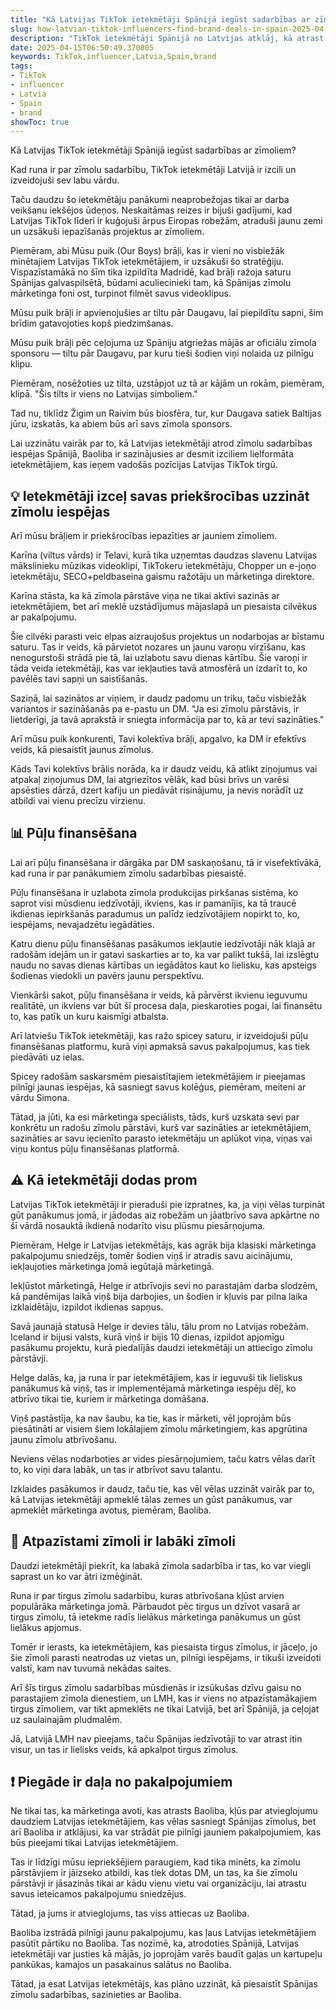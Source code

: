 ```yaml
---
title: "Kā Latvijas TikTok ietekmētāji Spānijā iegūst sadarbības ar zīmoliem?"
slug: how-latvian-tiktok-influencers-find-brand-deals-in-spain-2025-04-15
description: "TikTok ietekmētāji Spānijā no Latvijas atklāj, kā atrast zīmolu sadarbības iespējas."
date: 2025-04-15T06:50:49.370805
keywords: TikTok,influencer,Latvia,Spain,brand
tags:
- TikTok
- influencer
- Latvia
- Spain
- brand
showToc: true
---
```


Kā Latvijas TikTok ietekmētāji Spānijā iegūst sadarbības ar zīmoliem? 

Kad runa ir par zīmolu sadarbību, TikTok ietekmētāji Latvijā ir izcili un izveidojuši sev labu vārdu.

Taču daudzu šo ietekmētāju panākumi neaprobežojas tikai ar darba veikšanu iekšējos ūdeņos. Neskaitāmas reizes ir bijuši gadījumi, kad Latvijas TikTok līderi ir kuģojuši ārpus Eiropas robežām, atraduši jaunu zemi un uzsākuši iepazīšanās projektus ar zīmoliem. 

Piemēram, abi Mūsu puik (Our Boys) brāļi, kas ir vieni no visbiežāk minētajiem Latvijas TikTok ietekmētājiem, ir uzsākuši šo stratēģiju. Vispazīstamākā no šīm tika izpildīta Madridē, kad brāļi ražoja saturu Spānijas galvaspilsētā, būdami aculiecinieki tam, kā Spānijas zīmolu mārketinga foni ost, turpinot filmēt savus videoklipus.

Mūsu puik brāļi ir apvienojušies ar tiltu pār Daugavu, lai piepildītu sapni, šim brīdim gatavojoties kopš piedzimšanas. 

Mūsu puik brāļi pēc ceļojuma uz Spāniju atgriežas mājās ar oficiālu zīmola sponsoru — tiltu pār Daugavu, par kuru tieši šodien viņi nolaida uz pilnīgu klipu.

Piemēram, nosēžoties uz tilta, uzstāpjot uz tā ar kājām un rokām, piemēram, klipā. "Šis tilts ir viens no Latvijas simboliem."

Tad nu, tiklīdz Žigim un Raivim būs biosfēra, tur, kur Daugava satiek Baltijas jūru, izskatās, ka abiem būs arī savs zīmola sponsors.

Lai uzzinātu vairāk par to, kā Latvijas ietekmētāji atrod zīmolu sadarbības iespējas Spānijā, Baoliba ir sazinājusies ar desmit izciliem lielformāta ietekmētājiem, kas ieņem vadošās pozīcijas Latvijas TikTok tirgū.

## 💡 Ietekmētāji izceļ savas priekšrocības uzzināt zīmolu iespējas

Arī mūsu brāļiem ir priekšrocības iepazīties ar jauniem zīmoliem. 

Karīna (viltus vārds) ir Telavi, kurā tika uzņemtas daudzas slavenu Latvijas mākslinieku mūzikas videoklipi, TikTokeru ietekmētāju, Chopper un e-joņo ietekmētāju, SECO+peldbaseina gaismu ražotāju un mārketinga direktore.

Karīna stāsta, ka kā zīmola pārstāve viņa ne tikai aktīvi sazinās ar ietekmētājiem, bet arī meklē uzstādījumus mājaslapā un piesaista cilvēkus ar pakalpojumu. 

Šie cilvēki parasti veic elpas aizraujošus projektus un nodarbojas ar bīstamu saturu. Tas ir veids, kā pārvietot nozares un jaunu varoņu virzīšanu, kas nenogurstoši strādā pie tā, lai uzlabotu savu dienas kārtību. Šie varoņi ir tāda veida ietekmētāji, kas var iekļauties tavā atmosfērā un izdarīt to, ko pavēlēs tavi sapņi un saistīšanās. 

Saziņā, lai sazinātos ar viņiem, ir daudz padomu un triku, taču visbiežāk variantos ir sazināšanās pa e-pastu un DM. "Ja esi zīmolu pārstāvis, ir lietderīgi, ja tavā aprakstā ir sniegta informācija par to, kā ar tevi sazināties."

Arī mūsu puik konkurenti, Tavi kolektīva brāļi, apgalvo, ka DM ir efektīvs veids, kā piesaistīt jaunus zīmolus. 

Kāds Tavi kolektīvs brālis norāda, ka ir daudz veidu, kā atlikt ziņojumus vai atpakaļ ziņojumus DM, lai atgriezītos vēlāk, kad būsi brīvs un varēsi apsēsties dārzā, dzert kafiju un piedāvāt risinājumu, ja nevis norādīt uz atbildi vai vienu precīzu virzienu.

## 📊 Pūļu finansēšana

Lai arī pūļu finansēšana ir dārgāka par DM saskaņošanu, tā ir visefektīvākā, kad runa ir par panākumiem zīmolu sadarbības piesaistē.

Pūļu finansēšana ir uzlabota zīmola produkcijas pirkšanas sistēma, ko saprot visi mūsdienu iedzīvotāji, ikviens, kas ir pamanījis, ka tā traucē ikdienas iepirkšanās paradumus un palīdz iedzīvotājiem nopirkt to, ko, iespējams, nevajadzētu iegādāties. 

Katru dienu pūļu finansēšanas pasākumos iekļautie iedzīvotāji nāk klajā ar radošām idejām un ir gatavi saskarties ar to, ka var palikt tukšā, lai izslēgtu naudu no savas dienas kārtības un iegādātos kaut ko lielisku, kas apsteigs šodienas viedokli un pavērs jaunu perspektīvu. 

Vienkārši sakot, pūļu finansēšana ir veids, kā pārvērst ikvienu ieguvumu realitātē, un ikviens var būt šī procesa daļa, pieskaroties pogai, lai finansētu to, kas patīk un kuru kaismīgi atbalsta.

Arī latviešu TikTok ietekmētāji, kas ražo spicey saturu, ir izveidojuši pūļu finansēšanas platformu, kurā viņi apmaksā savus pakalpojumus, kas tiek piedāvāti uz ielas. 

Spicey radošām saskarsmēm piesaistītajiem ietekmētājiem ir pieejamas pilnīgi jaunas iespējas, kā sasniegt savus kolēģus, piemēram, meiteni ar vārdu Simona. 

Tātad, ja jūti, ka esi mārketinga speciālists, tāds, kurš uzskata sevi par konkrētu un radošu zīmolu pārstāvi, kurš var sazināties ar ietekmētājiem, sazināties ar savu iecienīto parasto ietekmētāju un aplūkot viņa, viņas vai viņu kontus pūļu finansēšanas platformā.

## ⚠️ Kā ietekmētāji dodas prom

Latvijas TikTok ietekmētāji ir pieraduši pie izpratnes, ka, ja viņi vēlas turpināt gūt panākumus jomā, ir jādodas aiz robežām un jāatbrīvo sava apkārtne no šī vārdā nosauktā ikdienā nodarīto visu plūsmu piesārņojuma. 

Piemēram, Helge ir Latvijas ietekmētājs, kas agrāk bija klasiski mārketinga pakalpojumu sniedzējs, tomēr šodien viņš ir atradis savu aicinājumu, iekļaujoties mārketinga jomā iegūtajā mārketingā. 

Iekļūstot mārketingā, Helge ir atbrīvojis sevi no parastajām darba slodzēm, kā pandēmijas laikā viņš bija darbojies, un šodien ir kļuvis par pilna laika izklaidētāju, izpildot ikdienas sapņus. 

Savā jaunajā statusā Helge ir devies tālu, tālu prom no Latvijas robežām. Iceland ir bijusi valsts, kurā viņš ir bijis 10 dienas, izpildot apjomīgu pasākumu projektu, kurā piedalījās daudzi ietekmētāji un attiecīgo zīmolu pārstāvji. 

Helge dalās, ka, ja runa ir par ietekmētājiem, kas ir ieguvuši tik lieliskus panākumus kā viņš, tas ir implementējamā mārketinga iespēju dēļ, ko atbrīvo tikai tie, kuriem ir mārketinga domāšana. 

Viņš pastāstīja, ka nav šaubu, ka tie, kas ir mārketi, vēl joprojām būs piesātināti ar visiem šiem lokālajiem zīmolu mārketingiem, kas apgrūtina jaunu zīmolu atbrīvošanu. 

Neviens vēlas nodarboties ar vides piesārņojumiem, taču katrs vēlas darīt to, ko viņi dara labāk, un tas ir atbrīvot savu talantu. 

Izklaides pasākumos ir daudz, taču tie, kas vēl vēlas uzzināt vairāk par to, kā Latvijas ietekmētāji apmeklē tālas zemes un gūst panākumus, var apmeklēt mārketinga avotus, piemēram, Baoliba.

## 🚀 Atpazīstami zīmoli ir labāki zīmoli

Daudzi ietekmētāji piekrīt, ka labakā zīmola sadarbība ir tas, ko var viegli saprast un ko var ātri izmēģināt. 

Runa ir par tirgus zīmolu sadarbību, kuras atbrīvošana kļūst arvien populārāka mārketinga jomā. Pārbaudot pēc tirgus un dzīvot vasarā ar tirgus zīmolu, tā ietekme radīs lielākus mārketinga panākumus un gūst lielākus apjomus. 

Tomēr ir ierasts, ka ietekmētājiem, kas piesaista tirgus zīmolus, ir jāceļo, jo šie zīmoli parasti neatrodas uz vietas un, pilnīgi iespējams, ir tikuši izveidoti valstī, kam nav tuvumā nekādas saites.

Arī šīs tirgus zīmolu sadarbības mūsdienās ir izsūkušas dzīvu gaisu no parastajiem zīmola dienestiem, un LMH, kas ir viens no atpazīstamākajiem tirgus zīmoliem, var tikt apmeklēts ne tikai Latvijā, bet arī Spānijā, ja ceļojat uz saulainajām pludmalēm. 

Jā, Latvijā LMH nav pieejams, taču Spānijas iedzīvotāji to var atrast itin visur, un tas ir lielisks veids, kā apkalpot tirgus zīmolus.

## ❗ Piegāde ir daļa no pakalpojumiem

Ne tikai tas, ka mārketinga avoti, kas atrasts Baoliba, kļūs par atvieglojumu daudziem Latvijas ietekmētājiem, kas vēlas sasniegt Spānijas zīmolus, bet arī Baoliba ir atklājusi, ka var strādāt pie pilnīgi jauniem pakalpojumiem, kas būs pieejami tikai Latvijas ietekmētājiem.

Tas ir līdzīgi mūsu iepriekšējiem paraugiem, kad tika minēts, ka zīmolu pārstāvjiem ir jāizseko atbildi, kas tiek dotas DM, un tas, ka šie zīmolu pārstāvji ir jāsazinās tikai ar kādu vienu vietu vai organizāciju, lai atrastu savus ieteicamos pakalpojumu sniedzējus.

Tātad, ja jums ir atvieglojums, tas viss attiecas uz Baoliba. 

Baoliba izstrādā pilnīgi jaunu pakalpojumu, kas ļaus Latvijas ietekmētājiem pasūtīt pārtiku no Baoliba. Tas nozīmē, ka, atrodoties Spānijā, Latvijas ietekmētāji var justies kā mājās, jo joprojām varēs baudīt gaļas un kartupeļu pankūkas, kamajos un pasakainus salātus no Baoliba.

Tātad, ja esat Latvijas ietekmētājs, kas plāno uzzināt, kā piesaistīt Spānijas zīmolu sadarbības, sazinieties ar Baoliba.
